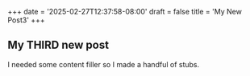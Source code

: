+++
date = '2025-02-27T12:37:58-08:00'
draft = false
title = 'My New Post3'
+++

## My THIRD new post

I needed some content filler so I made a handful of stubs.